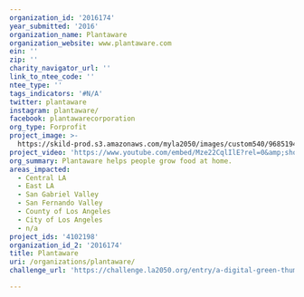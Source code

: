 ```yaml
---
organization_id: '2016174'
year_submitted: '2016'
organization_name: Plantaware
organization_website: www.plantaware.com
ein: ''
zip: ''
charity_navigator_url: ''
link_to_ntee_code: ''
ntee_type: ''
tags_indicators: '#N/A'
twitter: plantaware
instagram: plantaware/
facebook: plantawarecorporation
org_type: Forprofit
project_image: >-
  https://skild-prod.s3.amazonaws.com/myla2050/images/custom540/9685194155741-team91.png
project_video: 'https://www.youtube.com/embed/Mze22CqlIlE?rel=0&amp;showinfo=0'
org_summary: Plantaware helps people grow food at home.
areas_impacted:
  - Central LA
  - East LA
  - San Gabriel Valley
  - San Fernando Valley
  - County of Los Angeles
  - City of Los Angeles
  - n/a
project_ids: '4102198'
organization_id_2: '2016174'
title: Plantaware
uri: /organizations/plantaware/
challenge_url: 'https://challenge.la2050.org/entry/a-digital-green-thumb-for-the-urban-scape'

---
```

